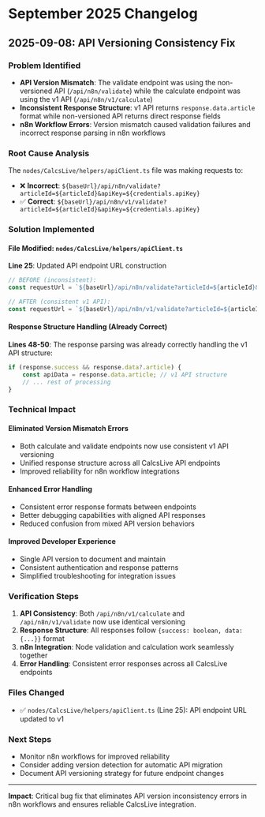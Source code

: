 # September 2025 Changelog

## 2025-09-08: API Versioning Consistency Fix

### Problem Identified
- **API Version Mismatch**: The validate endpoint was using the non-versioned API (`/api/n8n/validate`) while the calculate endpoint was using the v1 API (`/api/n8n/v1/calculate`)
- **Inconsistent Response Structure**: v1 API returns `response.data.article` format while non-versioned API returns direct response fields
- **n8n Workflow Errors**: Version mismatch caused validation failures and incorrect response parsing in n8n workflows

### Root Cause Analysis
The `nodes/CalcsLive/helpers/apiClient.ts` file was making requests to:
- ❌ **Incorrect**: `${baseUrl}/api/n8n/validate?articleId=${articleId}&apiKey=${credentials.apiKey}`
- ✅ **Correct**: `${baseUrl}/api/n8n/v1/validate?articleId=${articleId}&apiKey=${credentials.apiKey}`

### Solution Implemented

#### File Modified: `nodes/CalcsLive/helpers/apiClient.ts`
**Line 25**: Updated API endpoint URL construction
```typescript
// BEFORE (inconsistent):
const requestUrl = `${baseUrl}/api/n8n/validate?articleId=${articleId}&apiKey=${credentials.apiKey}`;

// AFTER (consistent v1 API):
const requestUrl = `${baseUrl}/api/n8n/v1/validate?articleId=${articleId}&apiKey=${credentials.apiKey}`;
```

#### Response Structure Handling (Already Correct)
**Lines 48-50**: The response parsing was already correctly handling the v1 API structure:
```typescript
if (response.success && response.data?.article) {
    const apiData = response.data.article; // v1 API structure
    // ... rest of processing
}
```

### Technical Impact

#### **Eliminated Version Mismatch Errors**
- Both calculate and validate endpoints now use consistent v1 API versioning
- Unified response structure across all CalcsLive API endpoints
- Improved reliability for n8n workflow integrations

#### **Enhanced Error Handling**
- Consistent error response formats between endpoints
- Better debugging capabilities with aligned API responses
- Reduced confusion from mixed API version behaviors

#### **Improved Developer Experience**  
- Single API version to document and maintain
- Consistent authentication and response patterns
- Simplified troubleshooting for integration issues

### Verification Steps
1. **API Consistency**: Both `/api/n8n/v1/calculate` and `/api/n8n/v1/validate` now use identical versioning
2. **Response Structure**: All responses follow `{success: boolean, data: {...}}` format
3. **n8n Integration**: Node validation and calculation work seamlessly together
4. **Error Handling**: Consistent error responses across all CalcsLive endpoints

### Files Changed
- ✅ `nodes/CalcsLive/helpers/apiClient.ts` (Line 25): API endpoint URL updated to v1

### Next Steps
- Monitor n8n workflows for improved reliability
- Consider adding version detection for automatic API migration
- Document API versioning strategy for future endpoint changes

---

**Impact**: Critical bug fix that eliminates API version inconsistency errors in n8n workflows and ensures reliable CalcsLive integration.